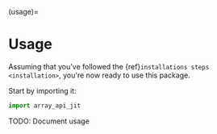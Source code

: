 (usage)=

# Usage

Assuming that you've followed the {ref}`installations steps <installation>`, you're now ready to use this package.

Start by importing it:

```python
import array_api_jit
```

TODO: Document usage
